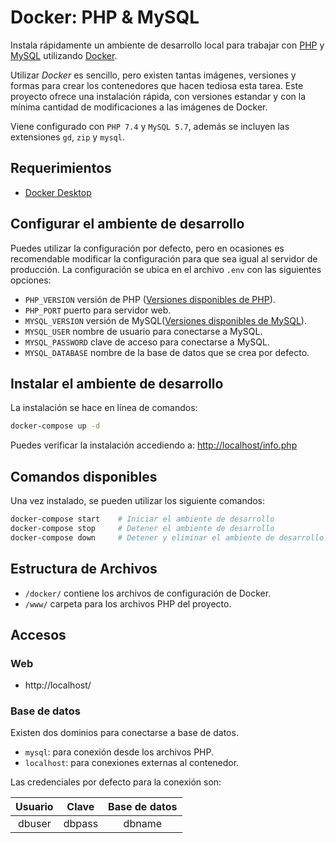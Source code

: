 # Docker: PHP & MySQL

Instala rápidamente un ambiente de desarrollo local para trabajar con [PHP](https://www.php.net/) y [MySQL](https://www.mysql.com/) utilizando [Docker](https://www.docker.com). 

Utilizar *Docker* es sencillo, pero existen tantas imágenes, versiones y formas para crear los contenedores que hacen tediosa esta tarea. Este proyecto ofrece una instalación rápida, con versiones estandar y con la mínima cantidad de modificaciones a las imágenes de Docker. 

Viene configurado con  `PHP 7.4` y `MySQL 5.7`, además se incluyen las extensiones `gd`, `zip` y `mysql`.

## Requerimientos

* [Docker Desktop](https://www.docker.com/products/docker-desktop)

## Configurar el ambiente de desarrollo

Puedes utilizar la configuración por defecto, pero en ocasiones es recomendable modificar la configuración para que sea igual al servidor de producción. La configuración se ubica en el archivo `.env` con las siguientes opciones:

* `PHP_VERSION` versión de PHP ([Versiones disponibles de PHP](https://github.com/docker-library/docs/blob/master/php/README.md#supported-tags-and-respective-dockerfile-links)).
* `PHP_PORT` puerto para servidor web.
* `MYSQL_VERSION` versión de MySQL([Versiones disponibles de MySQL](https://hub.docker.com/_/mysql)).
* `MYSQL_USER` nombre de usuario para conectarse a MySQL.
* `MYSQL_PASSWORD` clave de acceso para conectarse a MySQL.
* `MYSQL_DATABASE` nombre de la base de datos que se crea por defecto.

## Instalar el ambiente de desarrollo

La instalación se hace en línea de comandos:

```zsh
docker-compose up -d
```
Puedes verificar la instalación accediendo a: [http://localhost/info.php](http://localhost/info.php)

## Comandos disponibles

Una vez instalado, se pueden utilizar los siguiente comandos:

```zsh
docker-compose start    # Iniciar el ambiente de desarrollo
docker-compose stop     # Detener el ambiente de desarrollo
docker-compose down     # Detener y eliminar el ambiente de desarrollo.
```

## Estructura de Archivos

* `/docker/` contiene los archivos de configuración de Docker.
* `/www/` carpeta para los archivos PHP del proyecto.

## Accesos

### Web

* http://localhost/

### Base de datos

Existen dos dominios para conectarse a base de datos.

* `mysql`: para conexión desde los archivos PHP.
* `localhost`: para conexiones externas al contenedor.

Las credenciales por defecto para la conexión son:

| Usuario | Clave | Base de datos |
|:---:|:---:|:---:|
| dbuser | dbpass | dbname |
